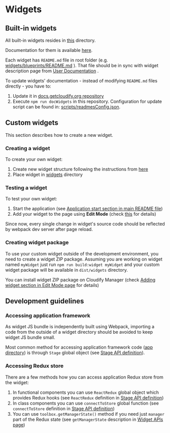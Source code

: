 # Widgets 

## Built-in widgets

All built-in widgets resides in [this](.) directory.

Documentation for them is available [here](https://docs.cloudify.co/staging/dev/working_with/console/widgets/).

Each widget has `README.md` file in root folder (e.g. [widgets/blueprints/README.md](../widgets/blueprints/README.md)
). That file should be in sync with widget description page from [User Documentation]((https://docs.cloudify.co/staging/dev/working_with/console/widgets/)) .

To update widgets' documentation - instead of modifying `README.md` files directly - you have to:
1. Update it in [docs.getcloudify.org repository](https://github.com/cloudify-cosmo/docs.getcloudify.org/tree/master/content/working_with/console/widgets)
2. Execute `npm run docWidgets` in this repository. Configuration for update script can be found in:
   [scripts/readmesConfig.json](./../scripts/readmesConfig.json).

## Custom widgets

This section describes how to create a new widget.

### Creating a widget

To create your own widget:
1. Create new widget structure following the instructions from 
   [here](https://docs.cloudify.co/staging/dev/developer/writing_widgets/) 
2. Place widget in [widgets](./widgets) directory

### Testing a widget

To test your own widget:
1. Start the application (see [Application start section in main README file](../README.md#Setup))
2. Add your widget to the page using **Edit Mode** 
   (check [this](https://docs.cloudify.co/staging/dev/working_with/console/customization/edit-mode/#adding-widgets) 
   for details)

Since now, every single change in widget's source code should be reflected by webpack dev server after page reload.

### Creating widget package

To use your custom widget outside of the development environment, you need to create a widget ZIP package.
Assuming you are working on widget named `myWidget` just run `npm run build:widget myWidget` 
and your custom widget package will be available in `dist/widgets` directory. 

You can install widget ZIP package on Cloudify Manager (check
[Adding widget section in Edit Mode page](https://docs.cloudify.co/staging/dev/working_with/console/customization/edit-mode/#adding-widgets) for details)

## Development guidelines

### Accessing application framework

As widget JS bundle is independently built using Webpack, importing a code from the outside of a widget directory should be avoided to keep widget JS bundle small.

Most common method for accessing application framework code ([app directory](../app)) is through `Stage` global object (see [Stage API definition](../app/typings/stage-api.d.ts)).

### Accessing Redux store

There are a few methods how you can access application Redux store from the widget:

1. In functional components you can use `ReactRedux` global object which provides Redux
   hooks (see `ReactRedux` definition in
   [Stage API definition](../app/typings/stage-api.d.ts))
2. In class components you can use `connectToStore` global function 
   (see `connectToStore` definition in
   [Stage API definition](../app/typings/stage-api.d.ts))
3. You can use `toolbox.getManagerState()` method if you need just `manager` 
   part of the Redux state (see `getManagerState` description in
   [Widget APIs page](https://docs.cloudify.co/staging/dev/developer/writing_widgets/widget-apis/#getmanagerstate))
